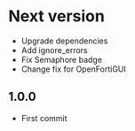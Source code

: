 # Next version
+ Upgrade dependencies
+ Add ignore_errors
+ Fix Semaphore badge
+ Change fix for OpenFortiGUI

## 1.0.0
+ First commit

